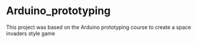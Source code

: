 # Arduino_prototyping
This project was based on the Arduino prototyping course to create a space invaders style game
